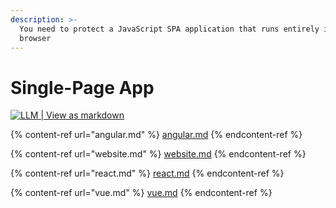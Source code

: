 ```yaml
---
description: >-
  You need to protect a JavaScript SPA application that runs entirely in a
  browser
---
```


# Single-Page App

[![LLM | View as markdown](https://img.shields.io/badge/LLM-View%20as%20markdown-blue)](https://raw.githubusercontent.com/authgear/docs/refs/heads/main/get-started/single-page-app/README.md)

{% content-ref url="angular.md" %}
[angular.md](angular.md)
{% endcontent-ref %}

{% content-ref url="website.md" %}
[website.md](website.md)
{% endcontent-ref %}

{% content-ref url="react.md" %}
[react.md](react.md)
{% endcontent-ref %}

{% content-ref url="vue.md" %}
[vue.md](vue.md)
{% endcontent-ref %}
